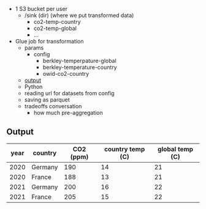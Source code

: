 * 1 S3 bucket per user
    * /sink (dir) (where we put transformed data)
        * co2-temp-country
        * co2-temp-global
        * ...
* Glue job for transformation
  * params
    * config
      * berkley-temperpature-global 
      * berkley-temperature-country
      * owid-co2-country
  * [output](#output)
  * Python
  * reading url for datasets from config
  * saving as parquet  
  * tradeoffs conversation
    * how much pre-aggregation
    
## Output
| year | country | CO2 (ppm) | country temp (C) | global temp (C) |
| --- | --- | --- | --- | --- |
| 2020 | Germany | 190 | 14 | 21 |
| 2020 | France | 188 | 13 | 21 |
| 2021 | Germany | 200 | 16 | 22 |
| 2021 | France | 205 | 15 | 22 |
